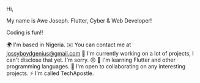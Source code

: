 Hi,

My name is Awe Joseph.
Flutter, Cyber & Web Developer!

Coding is fun!!

🌍 I'm based in Nigeria.
✉️ You can contact me at jossyboydgenius@gmail.com
🚀 I'm currently working on a lot of projects, I can't disclose that yet. I'm sorry. 😞
🧠 I'm learning Flutter and other programming languages.
🤝 I'm open to collaborating on any interesting projects.
⚡ I'm called TechApostle.
